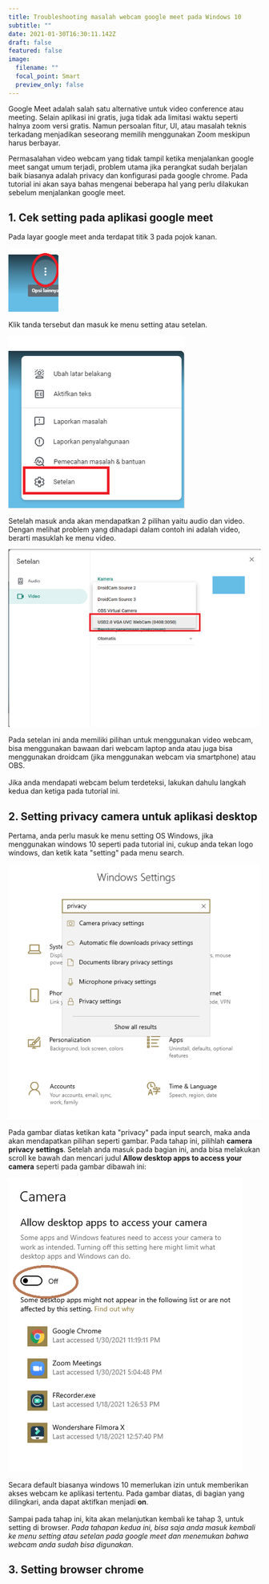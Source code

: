 ```yaml
---
title: Troubleshooting masalah webcam google meet pada Windows 10
subtitle: ""
date: 2021-01-30T16:30:11.142Z
draft: false
featured: false
image:
  filename: ""
  focal_point: Smart
  preview_only: false
---
```

Google Meet adalah salah satu alternative untuk video conference atau meeting. Selain aplikasi ini gratis, juga tidak ada limitasi waktu seperti halnya zoom versi gratis. Namun persoalan fitur, UI, atau masalah teknis terkadang menjadikan seseorang memilih menggunakan Zoom meskipun harus berbayar. 

Permasalahan video webcam yang tidak tampil ketika menjalankan google meet sangat umum terjadi, problem utama jika perangkat sudah berjalan baik biasanya adalah privacy dan konfigurasi pada google chrome. Pada tutorial ini akan saya bahas mengenai beberapa hal yang perlu dilakukan sebelum menjalankan google meet.

## 1. Cek setting pada aplikasi google meet

Pada layar google meet anda terdapat titik 3 pada pojok kanan. 

![](1.png "Opsi pada google meet")

Klik tanda tersebut dan masuk ke menu setting atau setelan. 

![](1.2.png "Menu setting google meet")

Setelah masuk anda akan mendapatkan 2 pilihan yaitu audio dan video. Dengan melihat problem yang dihadapi dalam contoh ini adalah video, berarti masuklah ke menu video.

![](2.png "Setelan video")

Pada setelan ini anda memiliki pilihan untuk menggunakan video webcam, bisa menggunakan bawaan dari webcam laptop anda atau juga bisa menggunakan droidcam (jika menggunakan webcam via smartphone) atau OBS.\
\
Jika anda mendapati webcam belum terdeteksi, lakukan dahulu langkah kedua dan ketiga pada tutorial ini.

## 2. Setting privacy camera untuk aplikasi desktop

Pertama, anda perlu masuk ke menu setting OS Windows, jika menggunakan windows 10 seperti pada tutorial ini, cukup anda tekan logo windows, dan ketik kata "setting" pada menu search. 

![](6.png)

Pada gambar diatas ketikan kata "privacy" pada input search, maka anda akan mendapatkan pilihan seperti gambar. Pada tahap ini, pilihlah **camera  privacy settings**. Setelah anda masuk pada bagian ini, anda bisa melakukan scroll ke bawah dan mencari judul **Allow desktop apps to access your camera** seperti pada gambar dibawah ini:

![](7.png)

Secara default biasanya windows 10 memerlukan izin untuk memberikan akses webcam ke aplikasi tertentu. Pada gambar diatas, di bagian yang dilingkari, anda dapat aktifkan menjadi **on**. \
\
Sampai pada tahap ini, kita akan melanjutkan kembali ke tahap 3, untuk setting di browser. *Pada tahapan kedua ini, bisa saja anda masuk kembali ke menu setting atau setelan pada google meet dan menemukan bahwa webcam anda sudah bisa digunakan*.

## 3. Setting browser chrome